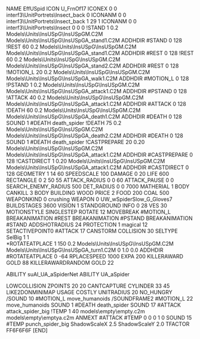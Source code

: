 NAME EffUSpid
ICON U_FrnOf17
ICONEX 0 0 interf3\UnitPortrets\Insect_back 0
ICONANM 0 0 interf3\UnitPortrets\Insect_back 1 29 1
ICONANM 0 0 interf3\UnitPortrets\Insect 0 0 0
!STAND          1 0.2 Models\Units\InsUSpG\InsUSpGM.C2M Models\Units\InsUSpG\InsUSpGA_stand1.C2M
ADDHDIR #STAND 0 128
!REST          60 0.2 Models\Units\InsUSpG\InsUSpGM.C2M Models\Units\InsUSpG\InsUSpGA_stand1.C2M
ADDHDIR #REST 0 128
!REST          60 0.2 Models\Units\InsUSpG\InsUSpGM.C2M Models\Units\InsUSpG\InsUSpGA_stand2.C2M
ADDHDIR #REST 0 128
!MOTION_L      20 0.2 Models\Units\InsUSpG\InsUSpGM.C2M Models\Units\InsUSpG\InsUSpGA_walk1.C2M
ADDHDIR #MOTION_L 0 128
!PSTAND        1  0.2 Models\Units\InsUSpG\InsUSpGM.C2M Models\Units\InsUSpG\InsUSpGA_attack1.C2M
ADDHDIR #PSTAND 0 128 
!ATTACK        40 0.2 Models\Units\InsUSpG\InsUSpGM.C2M Models\Units\InsUSpG\InsUSpGA_attack1.C2M
ADDHDIR #ATTACK 0 128
!DEATH         60 0.2 Models\Units\InsUSpG\InsUSpGM.C2M Models\Units\InsUSpG\InsUSpGA_death1.C2M
ADDHDIR #DEATH 0 128
SOUND 1 #DEATH death_spider
!DEATH         75 0.2 Models\Units\InsUSpG\InsUSpGM.C2M Models\Units\InsUSpG\InsUSpGA_death2.C2M
ADDHDIR #DEATH 0 128
SOUND 1 #DEATH death_spider
!CASTPREPARE   20 0.20 Models\Units\InsUSpG\InsUSpGM.C2M Models\Units\InsUSpG\InsUSpGA_attack1.C2M
ADDHDIR #CASTPREPARE 0 128
!CASTDIRECT   1 0.20 Models\Units\InsUSpG\InsUSpGM.C2M Models\Units\InsUSpG\InsUSpGA_attack1.C2M
ADDHDIR #CASTDIRECT 0 128
GEOMETRY 1 14 60
SPEEDSCALE 100
DAMAGE   0 20
LIFE     600
RECTANGLE 0 2 50 55
ATTACK_RADIUS 0 0 60
ATTACK_PAUSE 0 0
SEARCH_ENEMY_RADIUS 500
DET_RADIUS 0 0 7000
MATHERIAL 1 BODY
CANKILL 3 BODY BUILDING WOOD 
PRICE 2 FOOD 200 COAL 500
WEAPONKIND 0 crushing
WEAPON 0 UW_wSpiderSlow_G_Gloves7
BUILDSTAGES 3600
VISION 1
STANDGROUND
INFO 0 28
VES 30
MOTIONSTYLE SINGLESTEP
ROTATE 12
MOVEBREAK #MOTION_L
BREAKANIMATION #REST
BREAKANIMATION #PSTAND
BREAKANIMATION #STAND
ADDSHOTRADIUS 24
PROTECTION 1 magical 12
SETACTIVEPOINT0 #ATTACK 17
CANSTORM
COLLISION 30
SELTYPE SelBig 1 1                                                                   
*ROTATEATPLACE      1 150 0.2 Models\Units\InsUSpG\InsUSpGM.C2M Models\Units\InsUSpG\InsUSpGA_turn1.C2M 0 1.0 0.0
ADDHDIR #ROTATEATPLACE 0 -64
RPLACESPEED         1000
EXPA 			200
KILLERAWARD             GOLD 88
KILLERAWARDRANDOM       GOLD 22

ABILITY suAI_UA_aSpiderNet
ABILITY UA_aSpider

LOWCOLLISION
ZPOINTS 20 20
CANTCAPTURE
CYLINDER 33 45
LIKE2DONMINIMAP
USAGE COSTLY
UNITRADIUS 20
NO_HUNGRY
/SOUND 10 #MOTION_L move_humanoids
/SOUNDFRAME2 #MOTION_L 22 move_humanoids
SOUND 1 #DEATH death_spider
SOUND 17 #ATTACK attack_spider_big
!TEMP  1 40 models\empty\empty.c2m models\empty\emptya.c2m
ANMEXT #ATTACK #TEMP 0 0 0 1 0
SOUND 15 #TEMP punch_spider_big
ShadowScaleX 2.5
ShadowScaleY 2.0
TFACTOR FF6F6F6F
[END]
